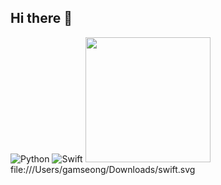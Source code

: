 ## Hi there 👋
![Python](https://img.shields.io/badge/Python-3776AB?style=flat&logo=python&logoColor=white)
![Swift](https://simpleicons.org/?q=swift&modal=icon)
<img src="https://media.giphy.com/media/your_gif_url/giphy.gif" width="200"/>
file:///Users/gamseong/Downloads/swift.svg


<!--
**1gamseong/1gamseong** is a ✨ _special_ ✨ repository because its `README.md` (this file) appears on your GitHub profile.

Here are some ideas to get you started:

- 🔭 I’m currently working on ...
- 🌱 I’m currently learning ...
- 👯 I’m looking to collaborate on ...
- 🤔 I’m looking for help with ...
- 💬 Ask me about ...
- 📫 How to reach me: ...
- 😄 Pronouns: ...
- ⚡ Fun fact: ...
-->
